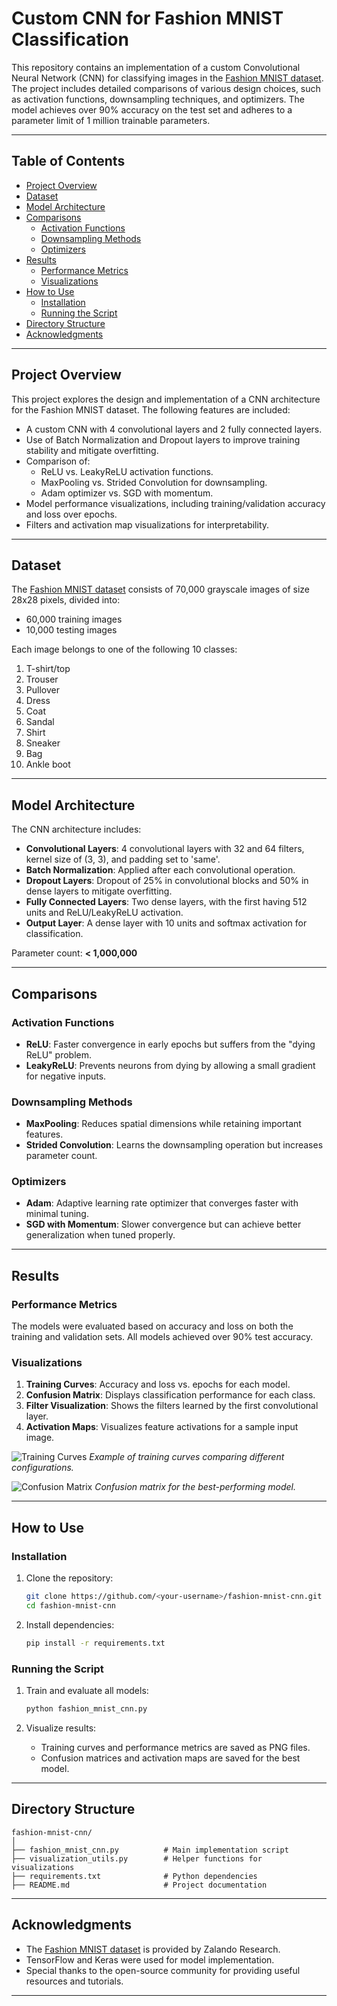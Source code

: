 # Custom CNN for Fashion MNIST Classification

This repository contains an implementation of a custom Convolutional Neural Network (CNN) for classifying images in the [Fashion MNIST dataset](https://www.tensorflow.org/datasets/catalog/fashion_mnist). The project includes detailed comparisons of various design choices, such as activation functions, downsampling techniques, and optimizers. The model achieves over 90% accuracy on the test set and adheres to a parameter limit of 1 million trainable parameters.

---

## Table of Contents
- [Project Overview](#project-overview)
- [Dataset](#dataset)
- [Model Architecture](#model-architecture)
- [Comparisons](#comparisons)
  - [Activation Functions](#activation-functions)
  - [Downsampling Methods](#downsampling-methods)
  - [Optimizers](#optimizers)
- [Results](#results)
  - [Performance Metrics](#performance-metrics)
  - [Visualizations](#visualizations)
- [How to Use](#how-to-use)
  - [Installation](#installation)
  - [Running the Script](#running-the-script)
- [Directory Structure](#directory-structure)
- [Acknowledgments](#acknowledgments)

---

## Project Overview

This project explores the design and implementation of a CNN architecture for the Fashion MNIST dataset. The following features are included:
- A custom CNN with 4 convolutional layers and 2 fully connected layers.
- Use of Batch Normalization and Dropout layers to improve training stability and mitigate overfitting.
- Comparison of:
  - ReLU vs. LeakyReLU activation functions.
  - MaxPooling vs. Strided Convolution for downsampling.
  - Adam optimizer vs. SGD with momentum.
- Model performance visualizations, including training/validation accuracy and loss over epochs.
- Filters and activation map visualizations for interpretability.

---

## Dataset

The [Fashion MNIST dataset](https://www.tensorflow.org/datasets/catalog/fashion_mnist) consists of 70,000 grayscale images of size 28x28 pixels, divided into:
- 60,000 training images
- 10,000 testing images

Each image belongs to one of the following 10 classes:
1. T-shirt/top
2. Trouser
3. Pullover
4. Dress
5. Coat
6. Sandal
7. Shirt
8. Sneaker
9. Bag
10. Ankle boot

---

## Model Architecture

The CNN architecture includes:
- **Convolutional Layers**: 4 convolutional layers with 32 and 64 filters, kernel size of (3, 3), and padding set to 'same'.
- **Batch Normalization**: Applied after each convolutional operation.
- **Dropout Layers**: Dropout of 25% in convolutional blocks and 50% in dense layers to mitigate overfitting.
- **Fully Connected Layers**: Two dense layers, with the first having 512 units and ReLU/LeakyReLU activation.
- **Output Layer**: A dense layer with 10 units and softmax activation for classification.

Parameter count: **< 1,000,000**

---

## Comparisons

### Activation Functions
- **ReLU**: Faster convergence in early epochs but suffers from the "dying ReLU" problem.
- **LeakyReLU**: Prevents neurons from dying by allowing a small gradient for negative inputs.

### Downsampling Methods
- **MaxPooling**: Reduces spatial dimensions while retaining important features.
- **Strided Convolution**: Learns the downsampling operation but increases parameter count.

### Optimizers
- **Adam**: Adaptive learning rate optimizer that converges faster with minimal tuning.
- **SGD with Momentum**: Slower convergence but can achieve better generalization when tuned properly.

---

## Results

### Performance Metrics
The models were evaluated based on accuracy and loss on both the training and validation sets. All models achieved over 90% test accuracy.

### Visualizations
1. **Training Curves**: Accuracy and loss vs. epochs for each model.
2. **Confusion Matrix**: Displays classification performance for each class.
3. **Filter Visualization**: Shows the filters learned by the first convolutional layer.
4. **Activation Maps**: Visualizes feature activations for a sample input image.

![Training Curves](model_comparison.png)
*Example of training curves comparing different configurations.*

![Confusion Matrix](CNN_ReLU_MaxPool_confusion_matrix.png)
*Confusion matrix for the best-performing model.*

---

## How to Use

### Installation
1. Clone the repository:
   ```bash
   git clone https://github.com/<your-username>/fashion-mnist-cnn.git
   cd fashion-mnist-cnn
   ```

2. Install dependencies:
   ```bash
   pip install -r requirements.txt
   ```

### Running the Script
1. Train and evaluate all models:
   ```bash
   python fashion_mnist_cnn.py
   ```

2. Visualize results:
   - Training curves and performance metrics are saved as PNG files.
   - Confusion matrices and activation maps are saved for the best model.

---

## Directory Structure

```
fashion-mnist-cnn/
│
├── fashion_mnist_cnn.py          # Main implementation script
├── visualization_utils.py        # Helper functions for visualizations
├── requirements.txt              # Python dependencies
├── README.md                     # Project documentation

```

---

## Acknowledgments

- The [Fashion MNIST dataset](https://www.tensorflow.org/datasets/catalog/fashion_mnist) is provided by Zalando Research.
- TensorFlow and Keras were used for model implementation.
- Special thanks to the open-source community for providing useful resources and tutorials.

---
